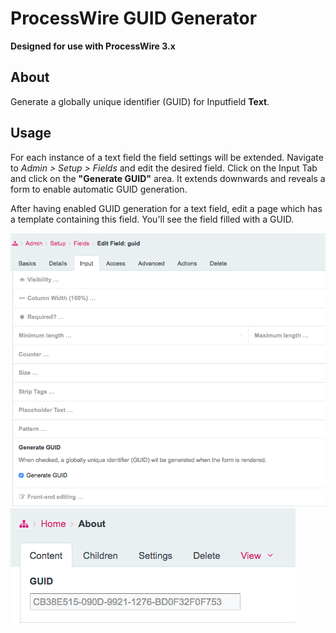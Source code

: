 # ProcessWire GUID Generator

**Designed for use with ProcessWire 3.x**

## About

Generate a globally unique identifier (GUID) for Inputfield **Text**.

## Usage

For each instance of a text field the field settings will be extended. Navigate to *Admin > Setup > Fields* and edit the desired field. Click on the Input Tab and click on the **"Generate GUID"** area.
It extends downwards and reveals a form to enable automatic GUID generation.

After having enabled GUID generation for a text field, edit a page which has a template containing this field.
You'll see the field filled with a GUID.

![Edit field](field.png)
![Edit page](page.png)
